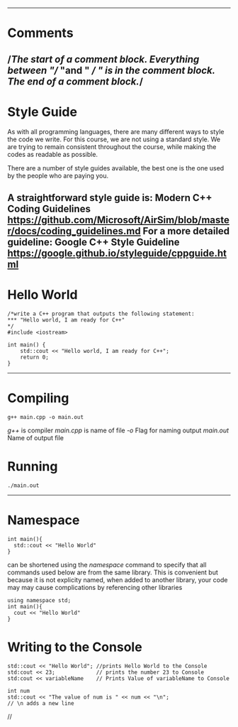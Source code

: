 ```

```
---
# Comments
/*The start of a comment block.
Everything between "/* "and " */ "
is in the comment block.
The end of a comment block.*/
---

# Style Guide
As with all programming languages, there are many different ways to style the code we write. For this course, we are not using a standard style. We are trying to remain consistent throughout the course, while making the codes as readable as possible.

There are a number of style guides available, the best one is the one used by the people who are paying you.

A straightforward style guide is:
               Modern C++ Coding Guidelines
https://github.com/Microsoft/AirSim/blob/master/docs/coding_guidelines.md
For a more detailed guideline:
               Google C++ Style Guideline
https://google.github.io/styleguide/cppguide.html
---

# Hello World
```
/*write a C++ program that outputs the following statement:
*** "Hello world, I am ready for C++"
*/
#include <iostream>

int main() {
    std::cout << "Hello world, I am ready for C++";
    return 0;
}
```
---

# Compiling
```
g++ main.cpp -o main.out
```
*g++* is compiler
*main.cpp* is name of file
*-o* Flag for naming output
*main.out* Name of output file

# Running
```
./main.out
```
---

# Namespace
```
int main(){
  std::cout << "Hello World"
}
```
can be shortened using the *namespace* command to specify that all commands used below are from the same library. This is convenient but because it is not explicity named, when added to another library, your code may may cause complications by referencing other libraries
```
using namespace std;
int main(){
  cout << "Hello World"
}
```


# Writing to the Console

```
std::cout << "Hello World"; //prints Hello World to the Console
std:cout << 23;             // prints the number 23 to Console
std:cout << variableName    // Prints Value of variableName to Console

int num
std::cout << "The value of num is " << num << "\n";
// \n adds a new line
```









































































































































































//
